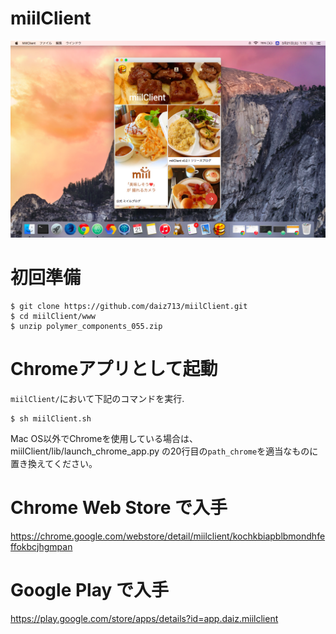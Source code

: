 miilClient
=====
![](https://raw.githubusercontent.com/daiz713/Screenshots/master/miilClient030.png)

# 初回準備
```
$ git clone https://github.com/daiz713/miilClient.git
$ cd miilClient/www
$ unzip polymer_components_055.zip
```

# Chromeアプリとして起動
`miilClient/`において下記のコマンドを実行.
```
$ sh miilClient.sh
```
Mac OS以外でChromeを使用している場合は、miilClient/lib/launch_chrome_app.py の20行目の`path_chrome`を適当なものに置き換えてください。

# Chrome Web Store で入手
https://chrome.google.com/webstore/detail/miilclient/kochkbiapblbmondhfeffokbcjhgmpan

# Google Play で入手
https://play.google.com/store/apps/details?id=app.daiz.miilclient
